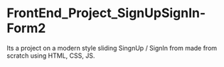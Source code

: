 # FrontEnd_Project_SignUpSignIn-Form2

Its a project on a modern style sliding SingnUp / SignIn from made from scratch using HTML, CSS, JS.
